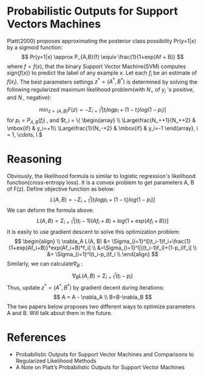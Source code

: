 # Probabilistic Outputs for Support Vectors Machines

Platt(2000) proposes approximating the posterior class possibility Pr(y=1|x) by a sigmoid function:
$$
Pr(y=1|x) \approx P_{A,B}(f) \equiv \frac{1}{1+exp(Af + B)}
$$
where $f = f(x)$, that the binary Support Vector Machine(SVM) computes $sign(f(x))$ to predict the label of any example x. Let each $f_i$ be an estimate of $f(x_i)$. The best parameters settings $z^* = (A^*, B^*)$ is determined by solving the following regularized maximum likelihood problem(with $N_+$ of $y_i$ 's positive, and $N_-$ negative):
$$
\min_{z=(A, B)} F(z) = -\Sigma_{i=1}^l [t_ilogp_i + (1-t_i)log(1-p_i)]
$$
for $p_i=P_{A,B}(f_i)$ , and $t_i = \{ \begin{array} \\ \Large\frac{N_++1}{N_++2} & \mbox{if} & y_i=+1\\ \Large\frac{1}{N_-+2} & \mbox{if} & y_i=-1 \end{array}, i = 1, \cdots, l.$ 

# Reasoning

Obviously, the likelihood formula is similar to logistic regression's likelihood function(cross-entropy loss).  It is a convex problem to get parameters A, B of F(z). Define objective function as below:
$$
L(A, B) = -\Sigma_{i=1}^l [t_ilogp_i + (1-t_i)log(1-p_i)]
$$
We can deform the formula above:
$$
L(A, B) = \Sigma_{i=1}^l [(t_i-1)(Af_i+B)+log(1+exp(Af_i+B))]
$$
It is easily to use gradient descent to solve this optimization problem:
$$
\begin{align} \\ \nabla_A L(A, B) &= \Sigma_{i=1}^l[(t_i-1)f_i+\frac{1}{1+exp(Af_i+B)}*exp(Af_i+B)*f_i] \\ &=\Sigma_{i=1}^l[((t_i-1)f_i)+(1-p_i)f_i] \\ &= \Sigma_{i=1}^l(t_i-p_i)f_i \\ \end{align}
$$
Similarly, we can calculate$\nabla_B$​ :
$$
\nabla_BL(A,B)=\Sigma_{i=1}^l(t_i-p_i)
$$
Thus, update $z^*=(A^*,B^*)$ by gradient decent during iterations:
$$
A = A - \nabla_A \\ B=B-\nabla_B
$$
The two papers below proposes two different ways to optimize parameters A and B. Will talk about them in the future.

# References

- Probabilistic Outputs for Support Vector Machines and Comparisons to Regularized Likelihood Methods
- A Note on Platt’s Probabilistic Outputs for Support Vector Machines
